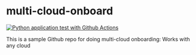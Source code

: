# multi-cloud-onboard
[![Python application test with Github Actions](https://github.com/Rgsantos12/multi-cloud-onboard/actions/workflows/main.yml/badge.svg)](https://github.com/Rgsantos12/multi-cloud-onboard/actions/workflows/main.yml)

This is a sample Github repo for doing multi-cloud onboarding: Works with any cloud
